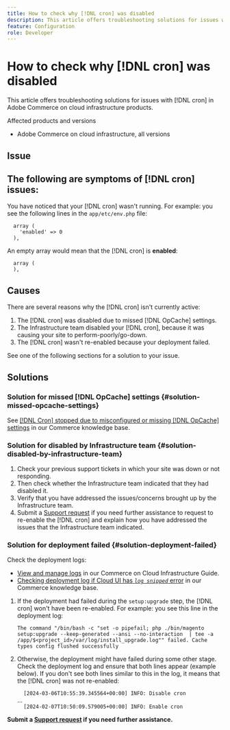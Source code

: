 ```yaml
---
title: How to check why [!DNL cron] was disabled
description: This article offers troubleshooting solutions for issues with cron in Adobe Commerce on cloud infrastructure products.
feature: Configuration
role: Developer
---
```

# How to check why [!DNL cron] was disabled

This article offers troubleshooting solutions for issues with [!DNL cron] in Adobe Commerce on cloud infrastructure products.

Affected products and versions

* Adobe Commerce on cloud infrastructure, all versions

## Issue

## The following are symptoms of [!DNL cron] issues:

You have noticed that your [!DNL cron] wasn't running. 
For example: you see the following lines in the `app/etc/env.php` file:

```  'cron' =>
  array (
    'enabled' => 0
  ),
```

An empty array would mean that the [!DNL cron] is **enabled**:

```  'cron' =>
  array (
  ),
```

## Causes

There are several reasons why the [!DNL cron] isn't currently active:

1. The [!DNL cron] was disabled due to missed [!DNL OpCache] settings.
1. The Infrastructure team disabled your [!DNL cron], because it was causing your site to perform-poorly/go-down.
1. The [!DNL cron] wasn't re-enabled because your deployment failed.

See one of the following sections for a solution to your issue.

## Solutions

### Solution for missed [!DNL OpCache] settings {#solution-missed-opcache-settings}

See [[!DNL Cron] stopped due to misconfigured or missing [!DNL OpCache] settings](https://experienceleague.adobe.com/en/docs/commerce-knowledge-base/kb/troubleshooting/miscellaneous/crons-blocked-running-missing-opache-settings) in our Commerce knowledge base.

### Solution for disabled by Infrastructure team {#solution-disabled-by-infrastructure-team}

1. Check your previous support tickets in which your site was down or not responding.
1. Then check whether the Infrastructure team indicated that they had disabled it.
1. Verify that you have addressed the issues/concerns brought up by the Infrastructure team.
1. Submit a [Support request](https://experienceleague.adobe.com/en/docs/commerce-knowledge-base/kb/help-center-guide/magento-help-center-user-guide#support-tickets) if you need further assistance to request to re-enable the [!DNL cron] and explain how you have addressed the issues that the Infrastructure team indicated.

### Solution for deployment failed {#solution-deployment-failed}

Check the deployment logs:

* [View and manage logs](https://experienceleague.adobe.com/en/docs/commerce-cloud-service/user-guide/develop/test/log-locations) in our Commerce on Cloud Infrastructure Guide.
* [Checking deployment log if Cloud UI has *`log snipped`* error](https://experienceleague.adobe.com/en/docs/commerce-knowledge-base/kb/troubleshooting/miscellaneous/checking-deployment-log-if-the-cloud-ui-shows-log-snipped-error) in our Commerce knowledge base. 

1. If the deployment had failed during the `setup:upgrade` step, the [!DNL cron] won't have been re-enabled.
For example: you see this line in the deployment log:

    ```The command "/bin/bash -c "set -o pipefail; php ./bin/magento setup:upgrade --keep-generated --ansi --no-interaction  | tee -a /app/$<project_id>/var/log/install_upgrade.log"" failed. Cache types config flushed successfully```

1. Otherwise, the deployment might have failed during some other stage. Check the deployment log and ensure that both lines appear (example below). If you don't see both lines similar to this in the log, it means that the [!DNL cron] was not re-enabled:

    ```  [2024-03-06T10:55:39.345564+00:00] INFO: Disable cron```<br>
...<br>
    ```  [2024-02-07T10:50:09.579005+00:00] INFO: Enable cron```

**Submit a [Support request](https://experienceleague.adobe.com/en/docs/commerce-knowledge-base/kb/help-center-guide/magento-help-center-user-guide#support-tickets) if you need further assistance.**
